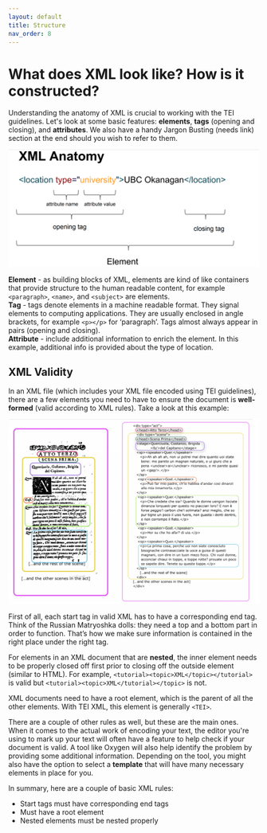 ```yaml
---
layout: default
title: Structure
nav_order: 8
---
```

# What does XML look like? How is it constructed?

Understanding the anatomy of XML is crucial to working with the TEI guidelines. Let's look at some basic features: **elements**, **tags** (opening and closing), and **attributes**. We also have a handy Jargon Busting (needs link) section at the end should you wish to refer to them. 

![Depiction of the structure of an XML element, tag, and attribute](./images/xml-anatomy.png)

**Element** - as building blocks of XML, elements are kind of like containers that provide structure to the human readable content, for example `<paragraph>`, `<name>`, and `<subject>` are elements. <br>
**Tag** - tags denote elements in a machine readable format. They signal elements to computing applications. They are usually enclosed in angle brackets, for example `<p></p>` for ‘paragraph’. Tags almost always appear in pairs (opening and closing). <br>
**Attribute** - include additional information to enrich the element. In this example, additional info is provided about the type of location. <br>


## XML Validity

In an XML file (which includes your XML file encoded using TEI guidelines), there are a few elements you need to have to ensure the document is **well-formed** (valid according to XML rules). Take a look at this example:

![Depiction of a marked up play](./images/Formalization-Stanza.png)

First of all, each start tag in valid XML has to have a corresponding end tag. Think of the Russian Matryoshka dolls: they need a top and a bottom part in order to function. That’s how we make sure information is contained in the right place under the right tag.

For elements in an XML document that are **nested**, the inner element needs to be properly closed off first prior to closing off the outside element (similar to HTML). For example, `<tutorial><topic>XML</topic></tutorial>` is valid but `<tutorial><topic>XML</tutorial></topic>` is not.

XML documents need to have a root element, which is the parent of all the other elements. With TEI XML, this element is generally `<TEI>`. 

There are a couple of other rules as well, but these are the main ones. When it comes to the actual work of encoding your text, the editor you're using to mark up your text will often have a feature to help check if your document is valid. A tool like Oxygen will also help identify the problem by providing some additional information. Depending on the tool, you might also have the option to select a **template** that will have many necessary elements in place for you. 

In summary, here are a couple of basic XML rules:
* Start tags must have corresponding end tags
* Must have a root element
* Nested elements must be nested properly

